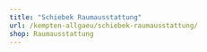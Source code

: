 ```yaml
---
title: "Schiebek Raumausstattung"
url: /kempten-allgaeu/schiebek-raumausstattung/
shop: Raumausstattung
---
```

